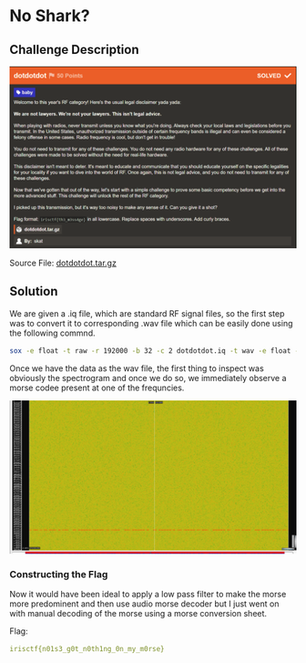 # No Shark?

## Challenge Description

![Description](./assets/chall.png)

Source File: [dotdotdot.tar.gz](./assets/dotdotdot.tar.gz)

## Solution

We are given a .iq file, which are standard RF signal files, so the first step was to convert it to corresponding .wav file which can be easily done using the following commnd.

```bash
sox -e float -t raw -r 192000 -b 32 -c 2 dotdotdot.iq -t wav -e float -b 32 -c 2 -r 192000 output.wav
```
Once we have the data as the wav file, the first thing to inspect was obviously the spectrogram and once we do so, we immediately observe a morse codee present at one of the frequncies.

![Spectrogram](./assets/spectrogram.png)

### Constructing the Flag

Now it would have been ideal to apply a low pass filter to make the morse more predominent and then use audio morse decoder but I just went on with manual decoding of the morse using a morse conversion sheet.

Flag: 
```yaml
irisctf{n01s3_g0t_n0th1ng_0n_my_m0rse}
```